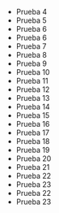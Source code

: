 * Prueba 4
* Prueba 5
* Prueba 6
* Prueba 6
* Prueba 7
* Prueba 8
* Prueba 9
* Prueba 10
* Prueba 11
* Prueba 12
* Prueba 13
* Prueba 14
* Prueba 15
* Prueba 16
* Prueba 17
* Prueba 18
* Prueba 19
* Prueba 20
* Prueba 21
* Prueba 22
* Prueba 23
* Prueba 22
* Prueba 23
